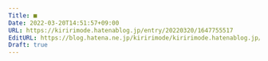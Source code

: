 ```yaml
---
Title: ■
Date: 2022-03-20T14:51:57+09:00
URL: https://kiririmode.hatenablog.jp/entry/20220320/1647755517
EditURL: https://blog.hatena.ne.jp/kiririmode/kiririmode.hatenablog.jp/atom/entry/13574176438074824442
Draft: true
---
```




